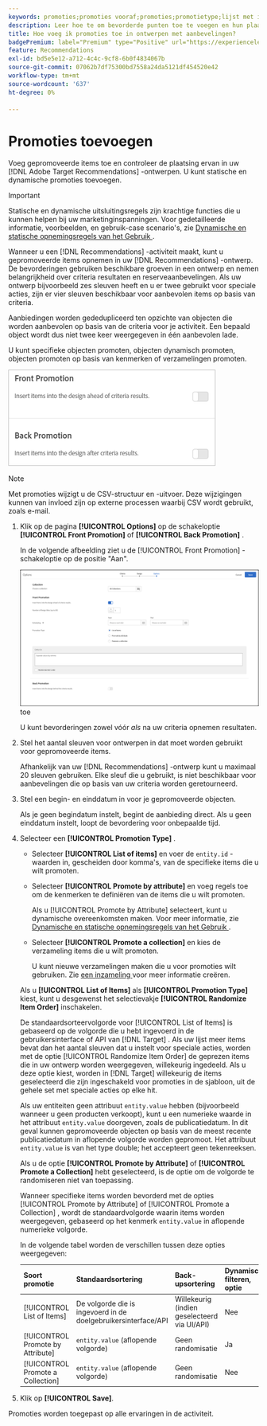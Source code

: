 ```yaml
---
keywords: promoties;promoties vooraf;promoties;promotietype;lijst met items;promoten op kenmerk;een verzameling promoten
description: Leer hoe te om bevorderde punten toe te voegen en hun plaatsing in uw ontwerpen van de Aanbevelingen van Adobe te controleren  [!DNL Target] . U kunt statische en dynamische promoties toevoegen.
title: Hoe voeg ik promoties toe in ontwerpen met aanbevelingen?
badgePremium: label="Premium" type="Positive" url="https://experienceleague.adobe.com/docs/target/using/introduction/intro.html?lang=nl-NL#premium newtab=true" tooltip="Kijk wat er in Target Premium is opgenomen."
feature: Recommendations
exl-id: bd5e5e12-a712-4c4c-9cf8-6b0f4834067b
source-git-commit: 07062b7df75300bd7558a24da5121df454520e42
workflow-type: tm+mt
source-wordcount: '637'
ht-degree: 0%

---
```


# Promoties toevoegen

Voeg gepromoveerde items toe en controleer de plaatsing ervan in uw [!DNL Adobe Target Recommendations] -ontwerpen. U kunt statische en dynamische promoties toevoegen.

>[!IMPORTANT]
>
>Statische en dynamische uitsluitingsregels zijn krachtige functies die u kunnen helpen bij uw marketinginspanningen. Voor gedetailleerde informatie, voorbeelden, en gebruik-case scenario&#39;s, zie [ Dynamische en statische opnemingsregels van het Gebruik ](/help/main/c-recommendations/c-algorithms/use-dynamic-and-static-inclusion-rules.md#concept_4CB5C0FA705D4E449BD0B37B3D987F9F).

Wanneer u een [!DNL Recommendations] -activiteit maakt, kunt u gepromoveerde items opnemen in uw [!DNL Recommendations] -ontwerp. De bevorderingen gebruiken beschikbare groeven in een ontwerp en nemen belangrijkheid over criteria resultaten en reserveaanbevelingen. Als uw ontwerp bijvoorbeeld zes sleuven heeft en u er twee gebruikt voor speciale acties, zijn er vier sleuven beschikbaar voor aanbevolen items op basis van criteria.

Aanbiedingen worden gededupliceerd ten opzichte van objecten die worden aanbevolen op basis van de criteria voor je activiteit. Een bepaald object wordt dus niet twee keer weergegeven in één aanbevolen lade.

U kunt specifieke objecten promoten, objecten dynamisch promoten, objecten promoten op basis van kenmerken of verzamelingen promoten.

![[!UICONTROL Front Promotion] en [!UICONTROL Back Promotion] opties in [!DNL Target] UI ](assets/add_promotion_toggles.png)

>[!NOTE]
>
>Met promoties wijzigt u de CSV-structuur en -uitvoer. Deze wijzigingen kunnen van invloed zijn op externe processen waarbij CSV wordt gebruikt, zoals e-mail.

1. Klik op de pagina **[!UICONTROL Options]** op de schakeloptie **[!UICONTROL Front Promotion]** of **[!UICONTROL Back Promotion]** .

   In de volgende afbeelding ziet u de [!UICONTROL Front Promotion] -schakeloptie op de positie &quot;Aan&quot;.

   ![ voeg de Voorste opties van de Bevordering ](/help/main/c-recommendations/t-create-recs-activity/assets/add_promotion_front.png) toe

   U kunt bevorderingen zowel vóór *als* na uw criteria opnemen resultaten.

1. Stel het aantal sleuven voor ontwerpen in dat moet worden gebruikt voor gepromoveerde items.

   Afhankelijk van uw [!DNL Recommendations] -ontwerp kunt u maximaal 20 sleuven gebruiken. Elke sleuf die u gebruikt, is niet beschikbaar voor aanbevelingen die op basis van uw criteria worden geretourneerd.

1. Stel een begin- en einddatum in voor je gepromoveerde objecten.

   Als je geen begindatum instelt, begint de aanbieding direct. Als u geen einddatum instelt, loopt de bevordering voor onbepaalde tijd.

1. Selecteer een **[!UICONTROL Promotion Type]** .

   * Selecteer **[!UICONTROL List of items]** en voer de `entity.id` -waarden in, gescheiden door komma&#39;s, van de specifieke items die u wilt promoten.

   * Selecteer **[!UICONTROL Promote by attribute]** en voeg regels toe om de kenmerken te definiëren van de items die u wilt promoten.

     Als u [!UICONTROL Promote by Attribute] selecteert, kunt u dynamische overeenkomsten maken. Voor meer informatie, zie [ Dynamische en statische opnemingsregels van het Gebruik ](/help/main/c-recommendations/c-algorithms/use-dynamic-and-static-inclusion-rules.md#concept_4CB5C0FA705D4E449BD0B37B3D987F9F).

   * Selecteer **[!UICONTROL Promote a collection]** en kies de verzameling items die u wilt promoten.

     U kunt nieuwe verzamelingen maken die u voor promoties wilt gebruiken. Zie [ een inzameling ](/help/main/c-recommendations/c-products/collections.md#task_1256DFF6842141FCAADD9E1428EF7F08) voor meer informatie creëren.

   Als u **[!UICONTROL List of Items]** als **[!UICONTROL Promotion Type]** kiest, kunt u desgewenst het selectievakje **[!UICONTROL Randomize Item Order]** inschakelen.

   De standaardsorteervolgorde voor [!UICONTROL List of Items] is gebaseerd op de volgorde die u hebt ingevoerd in de gebruikersinterface of API van [!DNL Target] . Als uw lijst meer items bevat dan het aantal sleuven dat u instelt voor speciale acties, worden met de optie [!UICONTROL Randomize Item Order] de geprezen items die in uw ontwerp worden weergegeven, willekeurig ingedeeld. Als u deze optie kiest, worden in [!DNL Target] willekeurig de items geselecteerd die zijn ingeschakeld voor promoties in de sjabloon, uit de gehele set met speciale acties op elke hit.

   Als uw entiteiten geen attribuut `entity.value` hebben (bijvoorbeeld wanneer u geen producten verkoopt), kunt u een numerieke waarde in het attribuut `entity.value` doorgeven, zoals de publicatiedatum. In dit geval kunnen gepromoveerde objecten op basis van de meest recente publicatiedatum in aflopende volgorde worden gepromoot. Het attribuut `entity.value` is van het type double; het accepteert geen tekenreeksen.

   Als u de optie **[!UICONTROL Promote by Attribute]** of **[!UICONTROL Promote a Collection]** hebt geselecteerd, is de optie om de volgorde te randomiseren niet van toepassing.

   Wanneer specifieke items worden bevorderd met de opties [!UICONTROL Promote by Attribute] of [!UICONTROL Promote a Collection] , wordt de standaardvolgorde waarin items worden weergegeven, gebaseerd op het kenmerk `entity.value` in aflopende numerieke volgorde.

   In de volgende tabel worden de verschillen tussen deze opties weergegeven:

   | Soort promotie | Standaardsortering | Back-upsortering | Dynamisch filteren, optie |
   | --- | --- | --- | --- |
   | [!UICONTROL List of Items] | De volgorde die is ingevoerd in de doelgebruikersinterface/API | Willekeurig (indien geselecteerd via UI/API) | Nee |
   | [!UICONTROL Promote by Attribute] | `entity.value` (aflopende volgorde) | Geen randomisatie | Ja |
   | [!UICONTROL Promote a Collection] | `entity.value` (aflopende volgorde) | Geen randomisatie | Nee |

1. Klik op **[!UICONTROL Save]**.

Promoties worden toegepast op alle ervaringen in de activiteit.
